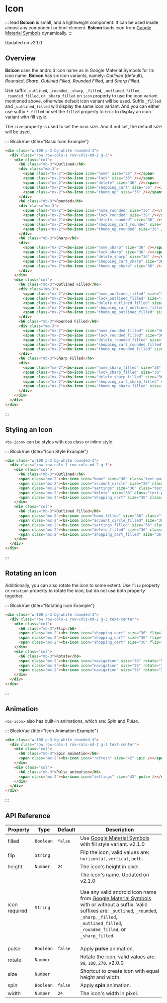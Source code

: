 # Icon

::: lead
**BsIcon** is small, and a lightweight component. It can be used inside almost
any component or html element. **BsIcon** loads icon from
[Google Material Symbols](https://fonts.google.com/icons?icon.set=Material+Symbols) dynamically.
:::

<SmallNote color="teal">Updated on v2.1.0</SmallNote>


## Overview

**BsIcon** uses the android icon name as in Google Material Symbols for its icon name.
**BsIcon** has six icon variants, namely: _Outlined_ (default), _Rounded_, _Sharp_,
_Outlined Filled_, _Rounded Filled_, and _Sharp Filled_. 

Use suffix `_outlined`, `_rounded`, `_sharp`, `_filled`, `_outlined_filled`, 
`_rounded_filled`, or `_sharp_filled` on `icon` property to use the icon variant 
mentioned above, otherwise default icon variant will be used. Suffix `_filled` 
and `_outlined_filled` will display the same icon variant. And you can either use 
suffix `*_filled` or set the `filled` property to `true` to display an icon variant 
with fill style.

The `size` property is used to set the icon size. And if not set, the default size 
will be used.


::: BlockVue {title="Basic Icon Example"}

```html
<div class="w-100 p-3 bg-white rounded-3">
  <div class="row row-cols-1 row-cols-md-2 g-3">
    <div class="col">
      <h6 class="mb-3">Outlined</h6>
      <div class="mb-3">
        <span class="mx-2"><bs-icon icon="home" size="36" /></span>
        <span class="mx-2"><bs-icon icon="lock" size="36" /></span>
        <span class="mx-2"><bs-icon icon="delete" size="36" /></span>
        <span class="mx-2"><bs-icon icon="shopping_cart" size="36" /></span>
        <span class="mx-2"><bs-icon icon="thumb_up" size="36" /></span>
      </div>
      <h6 class="mb-3">Rounded</h6>
      <div class="mb-3">
        <span class="mx-2"><bs-icon icon="home_rounded" size="36" /></span>
        <span class="mx-2"><bs-icon icon="lock_rounded" size="36" /></span>
        <span class="mx-2"><bs-icon icon="delete_rounded" size="36" /></span>
        <span class="mx-2"><bs-icon icon="shopping_cart_rounded" size="36" /></span>
        <span class="mx-2"><bs-icon icon="thumb_up_rounded" size="36" /></span>
      </div>
      <h6 class="mb-3">Sharp</h6>
      <div>
        <span class="mx-2"><bs-icon icon="home_sharp" size="36" /></span>
        <span class="mx-2"><bs-icon icon="lock_sharp" size="36" /></span>
        <span class="mx-2"><bs-icon icon="delete_sharp" size="36" /></span>
        <span class="mx-2"><bs-icon icon="shopping_cart_sharp" size="36" /></span>
        <span class="mx-2"><bs-icon icon="thumb_up_sharp" size="36" /></span>
      </div>
    </div>
    <div class="col">
      <h6 class="mb-3">Outlined Filled</h6>
      <div class="mb-3">
        <span class="mx-2"><bs-icon icon="home_outlined_filled" size="36" /></span>
        <span class="mx-2"><bs-icon icon="lock_outlined_filled" size="36" /></span>
        <span class="mx-2"><bs-icon icon="delete_outlined_filled" size="36" /></span>
        <span class="mx-2"><bs-icon icon="shopping_cart_outlined_filled" size="36" /></span>
        <span class="mx-2"><bs-icon icon="thumb_up_outlined_filled" size="36" /></span>
      </div>
      <h6 class="mb-3">Rounded Filled</h6>
      <div class="mb-3">
        <span class="mx-2"><bs-icon icon="home_rounded_filled" size="36" /></span>
        <span class="mx-2"><bs-icon icon="lock_rounded_filled" size="36" /></span>
        <span class="mx-2"><bs-icon icon="delete_rounded_filled" size="36" /></span>
        <span class="mx-2"><bs-icon icon="shopping_cart_rounded_filled" size="36" /></span>
        <span class="mx-2"><bs-icon icon="thumb_up_rounded_filled" size="36" /></span>
      </div>
      <h6 class="mb-3">Sharp Filled</h6>
      <div>
        <span class="mx-2"><bs-icon icon="home_sharp_filled" size="36" /></span>
        <span class="mx-2"><bs-icon icon="lock_sharp_filled" size="36" /></span>
        <span class="mx-2"><bs-icon icon="delete_sharp_filled" size="36" /></span>
        <span class="mx-2"><bs-icon icon="shopping_cart_sharp_filled" size="36" /></span>
        <span class="mx-2"><bs-icon icon="thumb_up_sharp_filled" size="36" /></span>
      </div>
    </div>
  </div>
</div>

```
:::

<!-- @include: @/components/icon-migration-info.md -->


## Styling an Icon

`<bs-icon>` can be styles with css class or inline style.

::: BlockVue {title="Icon Style Example"}

```html
<div class="w-100 p-3 bg-white rounded-3">
  <div class="row row-cols-1 row-cols-md-2 g-3">
    <div class="col">
      <h6 class="mb-3">Outlined</h6>
      <span class="mx-2"><bs-icon icon="home" size="36" class="text-purple" /></span>
      <span class="mx-2"><bs-icon icon="account_circle" size="36" class="text-purple" /></span>
      <span class="mx-2"><bs-icon icon="settings" size="36" class="text-purple" /></span>
      <span class="mx-2"><bs-icon icon="delete" size="36" class="text-purple" /></span>
      <span class="mx-2"><bs-icon icon="shopping_cart" size="36" class="text-purple" /></span>
    </div>
    <div class="col">
      <h6 class="mb-3">Outlined Filled</h6>
      <span class="mx-2"><bs-icon icon="home_filled" size="36" class="text-primary" /></span>
      <span class="mx-2"><bs-icon icon="account_circle_filled" size="36" class="text-primary" /></span>
      <span class="mx-2"><bs-icon icon="settings_filled" size="36" class="text-primary" /></span>
      <span class="mx-2"><bs-icon icon="delete_filled" size="36" class="text-primary" /></span>
      <span class="mx-2"><bs-icon icon="shopping_cart_filled" size="36" class="text-primary" /></span>
    </div>
  </div>
</div>

```
:::


## Rotating an Icon

Additionally, you can also rotate the icon to some extent. Use `flip` property or `rotation` 
property to rotate the icon, but do not use both property together.

::: BlockVue {title="Rotating Icon Example"}

```html
<div class="w-100 p-3 bg-white rounded-3">
  <div class="row row-cols-1 row-cols-md-2 g-3 text-center">
    <div class="col">
      <h6 class="mb-3">Flip</h6>
      <span class="mx-2"><bs-icon icon="shopping_cart" size="36" flip="horizontal" /></span>
      <span class="mx-2"><bs-icon icon="shopping_cart" size="36" flip="vertical" /></span>
      <span class="mx-2"><bs-icon icon="shopping_cart" size="36" flip="both" /></span>
    </div>
    <div class="col">
      <h6 class="mb-3">Rotate</h6>
      <span class="mx-2"><bs-icon icon="navigation" size="36" rotate="90" /></span>
      <span class="mx-2"><bs-icon icon="navigation" size="36" rotate="180" /></span>
      <span class="mx-2"><bs-icon icon="navigation" size="36" rotate="270" /></span>
    </div>
  </div>
</div>

```
:::


## Animation

`<bs-icon>` also has built-in animations, which are: _Spin_ and _Pulse_.

::: BlockVue {title="Icon Animation Example"}

```html
<div class="w-100 p-3 bg-white rounded-3">
  <div class="row row-cols-1 row-cols-md-2 g-3 text-center">
    <div class="col">
      <h6 class="mb-3">Spin animation</h6>
      <span class="mx-2"><bs-icon icon="refresh" size="42" spin /></span>
    </div>
    <div class="col">
      <h6 class="mb-3">Pulse animation</h6>
      <span class="mx-2"><bs-icon icon="settings" size="42" pulse /></span>
    </div>
  </div>
</div>

```
:::


## API Reference

<BsTabs v-model="tabs1active" variant="material" color="grey-700" class="doc-api-reference">
  <BsTab label="Props" url="#api-reference">
    <div class="doc-table-responsive doc-table-props">

| Property | Type     | Default | Description |
|----------|----------|---------|-------------|
| filled   | `Boolean`| `false` | Use [Google Material Symbols](https://fonts.google.com/icons?icon.set=Material+Symbols) with fill style variant. <BsBadge color="info">v2.1.0</BsBadge> |
| flip     | `String` |         | Flip the icon, valid values are: `horizontal`, `vertical`, `both`. |
| height   | `Number` | `24`    | The icon's height in pixel. |
| icon <Badge type="danger">required</Badge> | `String` |  | The icon's name. <BsBadge color="info">Updated on v2.1.0</BsBadge> <p>Use any valid android icon name from [Google Material Symbols](https://fonts.google.com/icons?icon.set=Material+Symbols) with or without a suffix. Valid suffixes are: `_outlined`, `_rounded`, `_sharp`, `_filled`, `_outlined_filled`, `_rounded_filled`, or `_sharp_filled`.</p> |
| pulse    | `Boolean`| `false` | Apply **pulse** animation. |
| rotate   | `Number` |         | Rotate the icon, valid values are: `90`, `180`, `270`. <BsBadge color="info">v2.0.0</BsBadge> |
| size     | `Number` |         | Shortcut to create icon with equal height and width. |
| spin     | `Boolean`| `false` | Apply **spin** animation. |
| width    | `Number` | `24`    | The icon's width in pixel. |

</div>
  </BsTab>
</BsTabs>


<script lang="ts" setup>
import { ref } from 'vue';

const tabs1active = ref(0);
</script>
